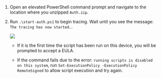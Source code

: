 1. Open an elevated PowerShell command prompt and navigate to the location where you unzipped `Auth.zip`.
2. Run `.\start-auth.ps1` to begin tracing. Wait until you see the message: `The tracing has now started.`.

    ![](https://joji.blob.core.windows.net/recipe/auth-scripts-1.png)

    - If it is the first time the script has been run on this device, you will be prompted to accept a EULA.

    - If the command fails due to the error: `running scripts is disabled on this system`, run `Set-ExecutionPolicy -ExecutionPolicy RemoteSigned` to allow script execution and try again.
